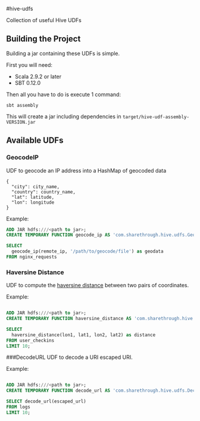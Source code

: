 #hive-udfs

Collection of useful Hive UDFs

## Building the Project

Building a jar containing these UDFs is simple. 

First you will need:

* Scala 2.9.2 or later
* SBT 0.12.0 

Then all you have to do is execute 1 command:

```
sbt assembly
```

This will create a jar including dependencies in ```target/hive-udf-assembly-VERSION.jar```

## Available UDFs

### GeocodeIP
UDF to geocode an IP address into a HashMap of geocoded data

```
{
  "city": city_name,
  "country": country_name,
  "lat": latitude,
  "lon": longitude
}
```

Example:

```sql
ADD JAR hdfs:///<path to jar>;
CREATE TEMPORARY FUNCTION geocode_ip AS 'com.sharethrough.hive.udfs.GeocodeIP';

SELECT
  geocode_ip(remote_ip, '/path/to/geocode/file') as geodata
FROM nginx_requests

```

### Haversine Distance

UDF to compute the [haversine distance](http://en.wikipedia.org/wiki/Haversine_formula) between
two pairs of coordinates.

Example:

```sql

ADD JAR hdfs:///<path to jar>;
CREATE TEMPORARY FUNCTION haversine_distance AS 'com.sharethrough.hive.udfs.HaversinceDistance';

SELECT 
  haversine_distance(lon1, lat1, lon2, lat2) as distance
FROM user_checkins
LIMIT 10;

```

###DecodeURL
UDF to decode a URI escaped URI. 

Example:

```sql

ADD JAR hdfs:///<path to jar>;
CREATE TEMPORARY FUNCTION decode_url AS 'com.sharethrough.hive.udfs.DecodeURL';

SELECT decode_url(escaped_url)
FROM logs
LIMIT 10;

```

